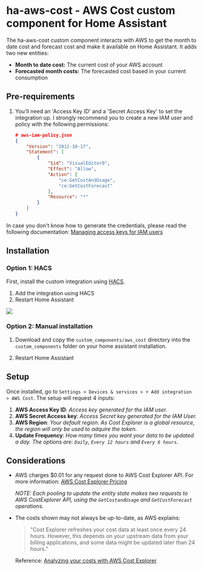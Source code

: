 # ha-aws-cost - AWS Cost custom component for Home Assistant

The ha-aws-cost custom component interacts with AWS to get the month to date cost and forecast cost and make it available on Home Assistant. It adds two new entities:

* **Month to date cost:** The current cost of your AWS account 
* **Forecasted month costs:** The forecasted cost based in your current consumption 

## Pre-requirements
1. You'll need an 'Access Key ID' and a 'Secret Access Key' to set the integration up. I strongly recommend you to create a new IAM user and policy with the following permissions:

    ```json
    # aws-iam-policy.json
    {
        "Version": "2012-10-17",
        "Statement": [
            {
                "Sid": "VisualEditor0",
                "Effect": "Allow",
                "Action": [
                    "ce:GetCostAndUsage",
                    "ce:GetCostForecast"
                ],
                "Resource": "*"
            }
        ]
    }
    ```

In case you don't know how to generate the credentials, please read the following documentation: [Managing access keys for IAM users
](https://docs.aws.amazon.com/IAM/latest/UserGuide/id_credentials_access-keys.html#Using_CreateAccessKey)


## Installation

### Option 1: HACS

First, install the custom integration using [HACS](https://hacs.xyz/).

1. Add the integration using HACS
2. Restart Home Assistant

[![](https://my.home-assistant.io/badges/hacs_repository.svg)](https://my.home-assistant.io/redirect/hacs_repository/?owner=diego7marques&repository=ha-aws-cost)

### Option 2: Manual installation

1. Download and copy the `custom_components/aws_cost` directory into the `custom_components` folder on your home assistant installation.

2. Restart Home Assistant

## Setup

Once installed, go to `Settings > Devices & services > + Add integration > AWS Cost`. The setup will request 4 inputs:

1. **AWS Access Key ID**: _Access key generated for the IAM user._
2. **AWS Secret Access key**: _Access Secret key generated for the IAM User._
3. **AWS Region**: _Your default region. As Cost Explorer is a global resource, the region will only be used to adquire the token._
4. **Update Frequency**: _How many times you want your data to be updated a day. The options are: `Daily`, `Every 12 hours` and `Every 6 hours`._

## Considerations

* AWS charges $0.01 for any request done to AWS Cost Explorer API. For more information: [AWS Cost Explorer Pricing](https://aws.amazon.com/aws-cost-management/aws-cost-explorer/pricing/#:~:text=Cost%20Explorer%20offers%20hourly%20granularity,specific%20resource%20and%20usage%20type.)

    _NOTE: Each pooling to update the entity state makes two requests to AWS CostExplorer API, using the `GetCostandUsage` and `GetCostForecast` operations._

* The costs shown may not always be up-to-date, as AWS explains:

    >"Cost Explorer refreshes your cost data at least once every 24 hours. However, this depends on your upstream data from your billing applications, and some data might be updated later than 24 hours."

    Reference: [Analyzing your costs with AWS Cost Explorer](https://docs.aws.amazon.com/cost-management/latest/userguide/ce-what-is.html)